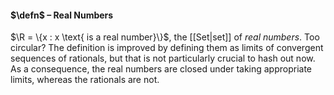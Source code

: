 #### $\defn$ – Real Numbers
$\R = \{x : x \text{ is a real number}\}$, the [[Set|set]] of *real numbers*. Too circular? The definition is improved by defining them as limits of convergent sequences of rationals, but that is not particularly crucial to hash out now. As a consequence, the real numbers are closed under taking appropriate limits, whereas the rationals are not.